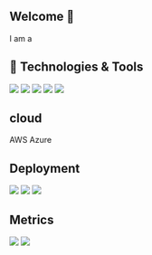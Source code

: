 ## Welcome 👋
I am a 

## 🔧 Technologies & Tools
![](https://img.shields.io/badge/OS-Linux-informational?style=flat&logo=linux&logoColor=white&color=2bbc8a)
![](https://img.shields.io/badge/Shell-Bash-informational?style=flat&logo=gnu-bash&logoColor=white&color=2bbc8a)
![](https://img.shields.io/badge/Code-JavaScript-informational?style=flat&logo=javascript&logoColor=white&color=2bbc8a)
![](https://img.shields.io/badge/Tools-Docker-informational?style=flat&logo=docker&logoColor=white&color=2bbc8a)
![](https://img.shields.io/badge/Cloud-AWS-informational?style=flat&logo=aws&logoColor=white&color=2bbc8a)

## cloud
AWS
Azure

## Deployment
![](https://img.shields.io/badge/CICD-Jenkins-informaional?style=flat&logo=jenkins&logoColor=white&color=2bbc8a)
![](https://img.shields.io/badge/Repository-Bitbucket-informaional?style=flat&logo=bitbucket&logoColor=white&color=2bbc8a)
![](https://img.shields.io/badge/repository-Github-informaional?style=flat&logo=github&logoColor=white&color=2bbc8a)

## Metrics
![](https://img.shields.io/badge/Dashboards-Grafana-informaional?style=flat&logo=grafana&logoColor=white&color=2bbc8a)
![](https://img.shields.io/badge/Datastore-InfluxDB-informaional?style=flat&logo=InfluxDB&logoColor=white&color=2bbc8a)

<!--
**craig-harvey/craig-harvey** is a ✨ _special_ ✨ repository because its `README.md` (this file) appears on your GitHub profile.

Here are some ideas to get you started:

- 🔭 I’m currently working on ...
- 🌱 I’m currently learning ...
- 👯 I’m looking to collaborate on ...
- 🤔 I’m looking for help with ...
- 💬 Ask me about ...
- 📫 How to reach me: ...
- 😄 Pronouns: ...
- ⚡ Fun fact: ...
-->
